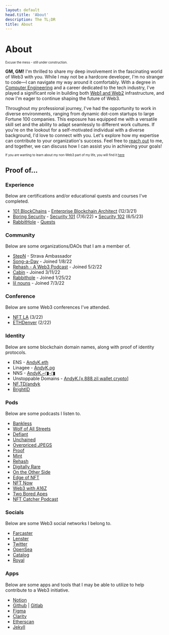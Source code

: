 ```yaml
---
layout: default
head.title: 'About'
description: The TL;DR
title: About
---
```

# About 

<sup><sub>Excuse the mess - still under construction. </sub></sup>

**GM, GM!** I'm thrilled to share my deep involvement in the fascinating world of Web3 with you. While I may not be a hardcore developer, I'm no stranger to code—I can navigate my way around it comfortably. With a degree in [Computer Engineering](https://www.csulb.edu/college-of-engineering/computer-engineering-computer-science) and a career dedicated to the tech industry, I've played a significant role in building both [Web1 and Web2](https://cv.kumeda.com) infrastructure, and now I'm eager to continue shaping the future of Web3.

Throughout my professional journey, I've had the opportunity to work in diverse environments, ranging from dynamic dot-com startups to large Fortune 100 companies. This exposure has equipped me with a versatile skill set and the ability to adapt seamlessly to different work cultures. If you're on the lookout for a self-motivated individual with a diverse background, I'd love to connect with you. Let's explore how my expertise can contribute to your organization's success. Feel free to [reach out](/contact) to me, and together, we can discuss how I can assist you in achieving your goals!

<sup><sub>If you are wanting to learn about my non-Web3 part of my life, you will find it [here](https://andykumeda.com) </sub></sup>

## Proof of...

### Experience
Below are certifications and/or educational quests and courses I've completed.
* [101 BlockChains](https://101blockchains.com/) - [Enterprise Blockchain Architect]( https://www.credential.net/e3d22658-c49c-402e-b41a-df0f8312cc1c#gs.yxu9gm) (12/3/21) 
* [Boring Security](https://boringsecurity.com/) - [Security 101](https://opensea.io/assets/ethereum/0x0164fb48891b891e748244b8ae931f2318b0c25b/101) (7/6/22) • [Security 102](https://opensea.io/assets/ethereum/0x0164fb48891b891e748244b8ae931f2318b0c25b/102) (6/5/23)
* [RabbitHole](https://rabbithole.gg/) - [Quests](https://opensea.io/assets/matic/0xac4255ec6885e50352a1957062ac418c2cc94e27/6/)

### Community
Below are some organizations/DAOs that I am a member of.
* [StepN](https://stepn.com/) - Strava Ambassador
* [Song-a-Day](https://songaday.world/songadao/) - Joined 1/8/22
* [Rehash - A Web3 Podcast](https://www.rehashweb3.xyz/) - Joined 5/2/22
* [Cabin](https://www.cabin.city/) - Joined 3/11/22
* [Rabbithole](https://rabbithole.gg) - Joined 1/25/22
* [lil nouns](https://lilnouns.wtf/proplot/profile/0x177047bf6BcE8c9Dc16e4E3D6084c72D0421d3D6) - Joined 7/3/22

### Conference
Below are some Web3 conferences I've attended.
* [NFT LA](https://app.poap.xyz/token/4615251) (3/22)
* [ETHDenver](https://opensea.io/assets/matic/0x63a71d66214fdfb58bb92213946288bf9a65502e/228/) (2/22)

### Identity
Below are some blockchain domain names, along with proof of identity protocols.
* ENS - [AndyK.eth](https://app.ens.domains/andyk.eth)
* Linagee - [AndyK.og](https://www.linagee.app/portfolio/418497)
* NNS - [AndyK.⌐◨-◨](https://app.nns.xyz/name/andyk.%E2%8C%90%E2%97%A8-%E2%97%A8/details)
* Unstoppable Domains - [AndyK.\[x,888,zil,wallet,crypto\]](https://ud.me/andyk.x)
* [NF.TD/andyk](https://nf.td/andyk)
* [BrightID](https://brightid.org)

### Pods
Below are some podcasts I listen to.
* [Bankless](https://pca.st/yjxj6726)
* [Wolf of All Streets](https://pca.st/o834td80)
* [Defiant](https://pca.st/kymwz6u5)
* [Unchained](https://pca.st/wQd8)
* [Overpriced JPEGS](https://pca.st/jvyz6qup)
* [Proof](https://pca.st/nuw4b4bl)
* [Mint](https://pca.st/rkyzuejb)
* [Rehash](https://pca.st/yv2sxmst)
* [Digitally Rare](https://pca.st/9wOA)
* [On the Other Side](https://pca.st/2aygfew8)
* [Edge of NFT](https://pca.st/yv2sxmst)
* [NFT Now](https://pca.st/l1b38e4s)
* [Web3 with A16Z](https://pca.st/4ghx22vk)
* [Two Bored Apes](https://pca.st/aiqjx4us)
* [NFT Catcher Podcast](https://pca.st/uc43sp59)

### Socials
Below are some Web3 social networks I belong to.
* [Farcaster](https://warpcast.com/andyk)
* [Lenster](https://www.lensfrens.xyz/andyk.lens)
* [Twitter](https://twitter.com/0xandyk)
* [OpenSea](https://opensea.io/AndyK)
* [Catalog](https://catalog.works/andyk)
* [Royal](https://royal.io/andyk) 

### Apps
Below are some apps and tools that I may be able to utilize to help contribute to a Web3 initiative.
* [Notion](https://andyk.run)
* [Github](https://github.com/andykumeda) | [Gitlab](https://gitlab.com/andykumeda) 
* [Figma](https://figma.com)
* [Clarity](https://www.clarity.so/)
* [Etherscan](https://etherscan.io)
* [Jekyll](https://jekyllrb.com)


